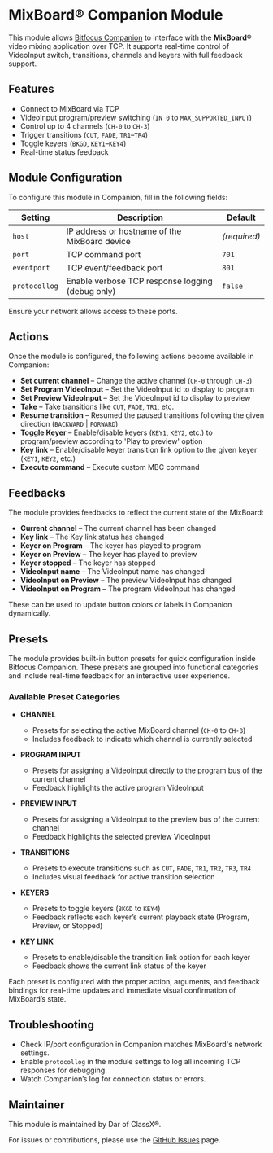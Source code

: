 # MixBoard® Companion Module

This module allows [Bitfocus Companion](https://bitfocus.io/companion) to interface with the **MixBoard®** video mixing application over TCP. It supports real-time control of VideoInput switch, transitions, channels and keyers with full feedback support.

## Features

- Connect to MixBoard via TCP
- VideoInput program/preview switching (`IN 0` to `MAX_SUPPORTED_INPUT`)
- Control up to 4 channels (`CH-0` to `CH-3`)
- Trigger transitions (`CUT`, `FADE`, `TR1`–`TR4`)
- Toggle keyers (`BKGD`, `KEY1`–`KEY4`)
- Real-time status feedback

## Module Configuration

To configure this module in Companion, fill in the following fields:

| Setting       | Description                                      | Default |
|---------------|--------------------------------------------------|---------|
| `host`        | IP address or hostname of the MixBoard device    | *(required)* |
| `port`        | TCP command port                                 | `701`   |
| `eventport`   | TCP event/feedback port                          | `801`   |
| `protocollog` | Enable verbose TCP response logging (debug only) | `false` |

Ensure your network allows access to these ports.

## Actions

Once the module is configured, the following actions become available in Companion:

- **Set current channel** – Change the active channel (`CH-0` through `CH-3`)
- **Set Program VideoInput** – Set the VideoInput id to display to program
- **Set Preview VideoInput** – Set the VideoInput id to display to preview
- **Take** – Take transitions like `CUT`, `FADE`, `TR1`, etc.
- **Resume transition** – Resumed the paused transitions following the given direction (`BACKWARD` | `FORWARD`)
- **Toggle Keyer** – Enable/disable keyers (`KEY1`, `KEY2`, etc.) to program/preview according to 'Play to preview' option
- **Key link** – Enable/disable keyer transition link option to the given keyer (`KEY1`, `KEY2`, etc.) 
- **Execute command** – Execute custom MBC command

## Feedbacks

The module provides feedbacks to reflect the current state of the MixBoard:

- **Current channel** – The current channel has been changed
- **Key link** – The Key link status has changed
- **Keyer on Program** – The keyer has played to program
- **Keyer on Preview** – The keyer has played to preview
- **Keyer stopped** – The keyer has stopped
- **VideoInput name** – The VideoInput name has changed
- **VideoInput on Preview** – The preview VideoInput has changed
- **VideoInput on Program** – The program VideoInput has changed

These can be used to update button colors or labels in Companion dynamically.

## Presets

The module provides built-in button presets for quick configuration inside Bitfocus Companion. These presets are grouped into functional categories and include real-time feedback for an interactive user experience.

### Available Preset Categories

- **CHANNEL**
  - Presets for selecting the active MixBoard channel (`CH-0` to `CH-3`)
  - Includes feedback to indicate which channel is currently selected

- **PROGRAM INPUT**
  - Presets for assigning a VideoInput directly to the program bus of the current channel
  - Feedback highlights the active program VideoInput

- **PREVIEW INPUT**
  - Presets for assigning a VideoInput to the preview bus of the current channel
  - Feedback highlights the selected preview VideoInput

- **TRANSITIONS**
  - Presets to execute transitions such as `CUT`, `FADE`, `TR1`, `TR2`, `TR3`, `TR4`
  - Includes visual feedback for active transition selection

- **KEYERS**
  - Presets to toggle keyers (`BKGD` to `KEY4`)
  - Feedback reflects each keyer’s current playback state (Program, Preview, or Stopped)

- **KEY LINK**
  - Presets to enable/disable the transition link option for each keyer
  - Feedback shows the current link status of the keyer

Each preset is configured with the proper action, arguments, and feedback bindings for real-time updates and immediate visual confirmation of MixBoard’s state.

## Troubleshooting

- Check IP/port configuration in Companion matches MixBoard's network settings.
- Enable `protocollog` in the module settings to log all incoming TCP responses for debugging.
- Watch Companion’s log for connection status or errors.

## Maintainer

This module is maintained by Dar of ClassX®.

For issues or contributions, please use the [GitHub Issues](https://github.com/dar-dev/companion-module-classx-mixboard/issues) page.

